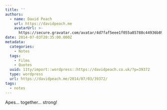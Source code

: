 ```yaml
---
title: ''
authors:
  - name: David Peach
    url: https://davidpeach.me
    avatarUrl: >-
      https://secure.gravatar.com/avatar/4d7faf5eee1f055a85788c44936b8995eaab6dfb004e7854ec747ccb272e91ee?s=96&d=mm&r=g
date: 2014-07-03T20:35:00.000Z
metadata:
  categories:
    - Notes
  tags:
    - Films
    - Quotes
  uuid: 11ty/import::wordpress::https://davidpeach.co.uk/?p=39372
  type: wordpress
  url: https://davidpeach.me/2014/07/03/39372/
tags:
  - notes
---
```

Apes… together… strong!
